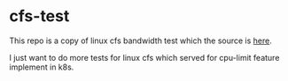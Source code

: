 # cfs-test

This repo is a copy of linux cfs bandwidth test which the source is [here](https://gist.github.com/bobrik/2030ff040fad360327a5fab7a09c4ff1).

I just want to do more tests for linux cfs which served for cpu-limit feature implement in k8s.

